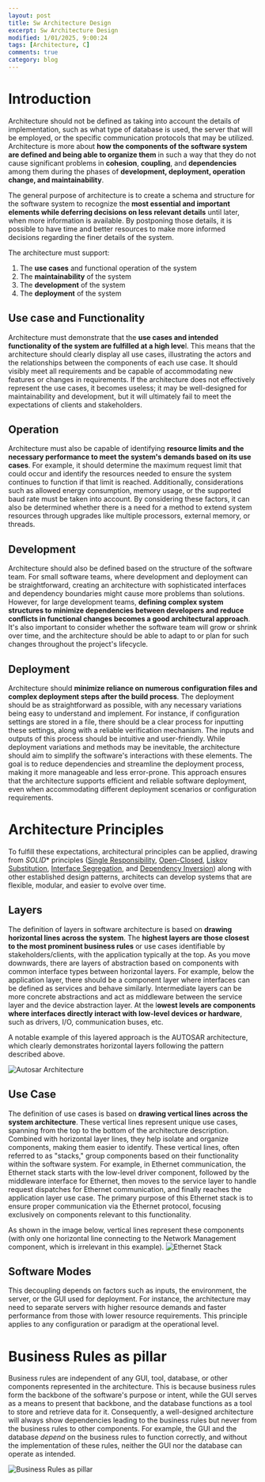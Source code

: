 ```yaml
---
layout: post
title: Sw Architecture Design
excerpt: Sw Architecture Design
modified: 1/01/2025, 9:00:24
tags: [Architecture, C]
comments: true
category: blog
---
```


# Introduction
Architecture should not be defined as taking into account the details of implementation, such as what type of database is used, the server that will be employed, or the specific communication protocols that may be utilized. Architecture is more about **how the components of the software system are defined and being able to organize them** in such a way that they do not cause significant problems in **cohesion**, **coupling**, and **dependencies** among them during the phases of **development, deployment, operation change, and maintainability**. 

The general purpose of architecture is to create a schema and structure for the software system to recognize the **most essential and important elements while deferring decisions on less relevant details** until later, when more information is available. By postponing those details, it is possible to have time and better resources to make more informed decisions regarding the finer details of the system.

The architecture must support:
  1. The **use cases** and functional operation of the system
  2. The **maintainability** of the system
  3. The **development** of the system
  4. The **deployment** of the system

## Use case and Functionality
Architecture must demonstrate that the **use cases and intended functionality of the system are fulfilled at a high leve**l. This means that the architecture should clearly display all use cases, illustrating the actors and the relationships between the components of each use case. It should visibly meet all requirements and be capable of accommodating new features or changes in requirements. If the architecture does not effectively represent the use cases, it becomes useless; it may be well-designed for maintainability and development, but it will ultimately fail to meet the expectations of clients and stakeholders.

## Operation
Architecture must also be capable of identifying **resource limits and the necessary performance to meet the system's demands based on its use cases**. For example, it should determine the maximum request limit that could occur and identify the resources needed to ensure the system continues to function if that limit is reached. Additionally, considerations such as allowed energy consumption, memory usage, or the supported baud rate must be taken into account. By considering these factors, it can also be determined whether there is a need for a method to extend system resources through upgrades like multiple processors, external memory, or threads.

## Development
Architecture should also be defined based on the structure of the software team. For small software teams, where development and deployment can be straightforward, creating an architecture with sophisticated interfaces and dependency boundaries might cause more problems than solutions. However, for large development teams, **defining complex system structures to minimize dependencies between developers and reduce conflicts in functional changes becomes a good architectural approach**. It's also important to consider whether the software team will grow or shrink over time, and the architecture should be able to adapt to or plan for such changes throughout the project's lifecycle.

## Deployment
Architecture should **minimize reliance on numerous configuration files and complex deployment steps after the build process**. The deployment should be as straightforward as possible, with any necessary variations being easy to understand and implement. For instance, if configuration settings are stored in a file, there should be a clear process for inputting these settings, along with a reliable verification mechanism. The inputs and outputs of this process should be intuitive and user-friendly. While deployment variations and methods may be inevitable, the architecture should aim to simplify the software's interactions with these elements. The goal is to reduce dependencies and streamline the deployment process, making it more manageable and less error-prone. This approach ensures that the architecture supports efficient and reliable software deployment, even when accommodating different deployment scenarios or configuration requirements.

# Architecture Principles
To fulfill these expectations, architectural principles can be applied, drawing from *SOLID** principles ([Single Responsibility](https://charliehdzmx.github.io/blog/Single_Responsability_Design_Principle), [Open-Closed](https://charliehdzmx.github.io/blog/Open_Close_Principle/), [Liskov Substitution](https://charliehdzmx.github.io/blog/Liskov_Substitution_Principle/), [Interface Segregation](https://charliehdzmx.github.io/blog/SW_Component_Coupling/), and [Dependency Inversion](https://charliehdzmx.github.io/blog/Dependency_Inversion_Principle/)) along with other established design patterns, architects can develop systems that are flexible, modular, and easier to evolve over time.

## Layers
The definition of layers in software architecture is based on **drawing horizontal lines across the system**. The **highest layers are those closest to the most prominent business rules** or use cases identifiable by stakeholders/clients, with the application typically at the top. As you move downwards, there are layers of abstraction based on components with common interface types between horizontal layers. For example, below the application layer, there should be a component layer where interfaces can be defined as services and behave similarly. Intermediate layers can be more concrete abstractions and act as middleware between the service layer and the device abstraction layer. At the l**owest levels are components where interfaces directly interact with low-level devices or hardware**, such as drivers, I/O, communication buses, etc. 

A notable example of this layered approach is the AUTOSAR architecture, which clearly demonstrates horizontal layers following the pattern described above.

![Autosar Architecture](https://www.embitel.com/wp-content/uploads/1-AUTOSAR-Archtecture.jpg)

## Use Case

The definition of use cases is based on **drawing vertical lines across the system architecture**. These vertical lines represent unique use cases, spanning from the top to the bottom of the architecture description. Combined with horizontal layer lines, they help isolate and organize components, making them easier to identify. These vertical lines, often referred to as "stacks," group components based on their functionality within the software system. For example, in Ethernet communication, the Ethernet stack starts with the low-level driver component, followed by the middleware interface for Ethernet, then moves to the service layer to handle request dispatches for Ethernet communication, and finally reaches the application layer use case. The primary purpose of this Ethernet stack is to ensure proper communication via the Ethernet protocol, focusing exclusively on components relevant to this functionality. 

As shown in the image below, vertical lines represent these components (with only one horizontal line connecting to the Network Management component, which is irrelevant in this example). 
![Ethernet Stack](https://media.licdn.com/dms/image/v2/D5612AQGbYoVrPbkQpw/article-inline_image-shrink_1000_1488/article-inline_image-shrink_1000_1488/0/1691900700375?e=1740009600&v=beta&t=mjthieVT3sbEB6xLsRFR5t5kT1njqTI9dNWTSFybOXk)

## Software Modes

This decoupling depends on factors such as inputs, the environment, the server, or the GUI used for deployment. For instance, the architecture may need to separate servers with higher resource demands and faster performance from those with lower resource requirements. This principle applies to any configuration or paradigm at the operational level. 

# Business Rules as pillar
Business rules are independent of any GUI, tool, database, or other components represented in the architecture. This is because business rules form the backbone of the software's purpose or intent, while the GUI serves as a means to present that backbone, and the database functions as a tool to store and retrieve data for it. Consequently, a well-designed architecture will always show dependencies leading to the business rules but never from the business rules to other components. For example, the GUI and the database _depend_ on the business rules to function correctly, and without the implementation of these rules, neither the GUI nor the database can operate as intended.

![Business Rules as pillar](https://raw.githubusercontent.com/CharlieHdzMx/CharlieHdzMx.github.io/refs/heads/main/images/Architecture01.jpg)






